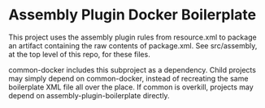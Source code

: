 # Assembly Plugin Docker Boilerplate

This project uses the assembly plugin rules from resource.xml to package
an artifact containing the raw contents of package.xml. See src/assembly,
at the top level of this repo, for these files.

common-docker includes this subproject as a dependency. Child projects may
simply depend on common-docker, instead of recreating the same boilerplate
XML file all over the place. If common is overkill, projects may depend
on assembly-plugin-boilerplate directly.
